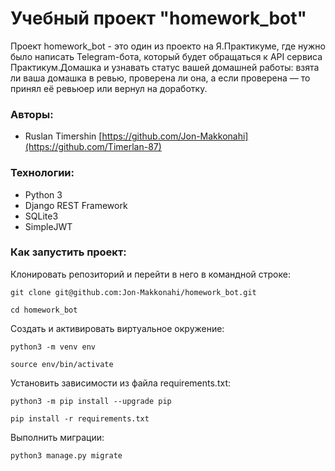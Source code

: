 # Учебный проект "homework_bot"

Проект homework_bot - это один из проекто на Я.Практикуме, где нужно было написать 
Telegram-бота, который будет обращаться к API сервиса Практикум.Домашка и 
узнавать статус вашей домашней работы: взята ли ваша домашка в ревью, 
проверена ли она, а если проверена — то принял её ревьюер или вернул на доработку.

### Авторы:
- Ruslan Timershin [https://github.com/Jon-Makkonahi](https://github.com/Timerlan-87)

### Технологии:
- Python 3
- Django REST Framework
- SQLite3
- SimpleJWT

### Как запустить проект:

Клонировать репозиторий и перейти в него в командной строке:

```
git clone git@github.com:Jon-Makkonahi/homework_bot.git
```

```
cd homework_bot
```

Cоздать и активировать виртуальное окружение:

```
python3 -m venv env
```

```
source env/bin/activate
```

Установить зависимости из файла requirements.txt:

```
python3 -m pip install --upgrade pip
```

```
pip install -r requirements.txt
```

Выполнить миграции:

```
python3 manage.py migrate
```
